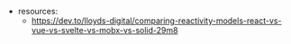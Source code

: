 


- resources:  
  - https://dev.to/lloyds-digital/comparing-reactivity-models-react-vs-vue-vs-svelte-vs-mobx-vs-solid-29m8
